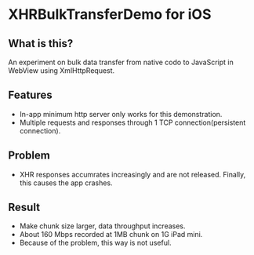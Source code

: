 # XHRBulkTransferDemo for iOS

## What is this?

An experiment on bulk data transfer from native codo to JavaScript in WebView using XmlHttpRequest.

## Features

 * In-app minimum http server only works for this demonstration.
 * Multiple requests and responses through 1 TCP connection(persistent connection).

## Problem

 * XHR responses accumrates increasingly and are not released. Finally, this causes the app crashes.

## Result

 * Make chunk size larger, data throughput increases.
 * About 160 Mbps recorded at 1MB chunk on 1G iPad mini.
 * Because of the problem, this way is not useful.
